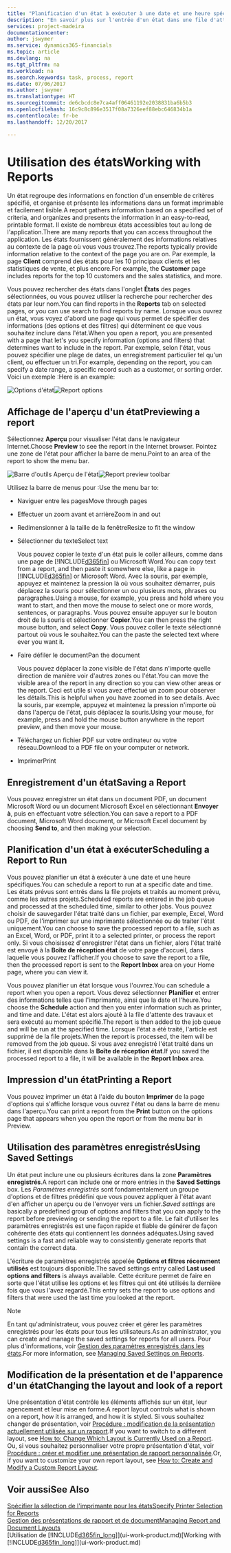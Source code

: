 ```yaml
---
title: "Planification d'un état à exécuter à une date et une heure spécifiques | Microsoft Docs"
description: "En savoir plus sur l'entrée d'un état dans une file d'attente de projets et la planification de son traitement à une date et à une heure spécifiques."
services: project-madeira
documentationcenter: 
author: jswymer
ms.service: dynamics365-financials
ms.topic: article
ms.devlang: na
ms.tgt_pltfrm: na
ms.workload: na
ms.search.keywords: task, process, report
ms.date: 07/06/2017
ms.author: jswymer
ms.translationtype: HT
ms.sourcegitcommit: de6cbcdc8e7ca4aff06461192e2038831ba6b5b3
ms.openlocfilehash: 16c9c8c896e3517f08a7326eef88ebc646834b1a
ms.contentlocale: fr-be
ms.lasthandoff: 12/20/2017

---
```

# <a name="working-with-reports"></a><span data-ttu-id="0ffef-103">Utilisation des états</span><span class="sxs-lookup"><span data-stu-id="0ffef-103">Working with Reports</span></span>
<span data-ttu-id="0ffef-104">Un état regroupe des informations en fonction d'un ensemble de critères spécifié, et organise et présente les informations dans un format imprimable et facilement lisible.</span><span class="sxs-lookup"><span data-stu-id="0ffef-104">A report gathers information based on a specified set of criteria, and organizes and presents the information in an easy-to-read, printable format.</span></span> <span data-ttu-id="0ffef-105">Il existe de nombreux états accessibles tout au long de l'application.</span><span class="sxs-lookup"><span data-stu-id="0ffef-105">There are many reports that you can access throughout the application.</span></span> <span data-ttu-id="0ffef-106">Les états fournissent généralement des informations relatives au contexte de la page où vous vous trouvez.</span><span class="sxs-lookup"><span data-stu-id="0ffef-106">The reports typically provide information relative to the context of the page you are on.</span></span> <span data-ttu-id="0ffef-107">Par exemple, la page **Client** comprend des états pour les 10 principaux clients et les statistiques de vente, et plus encore.</span><span class="sxs-lookup"><span data-stu-id="0ffef-107">For example, the **Customer** page includes reports for the top 10 customers and the sales statistics, and more.</span></span>

<span data-ttu-id="0ffef-108">Vous pouvez rechercher des états dans l'onglet **États** des pages sélectionnées, ou vous pouvez utiliser la recherche pour rechercher des états par leur nom.</span><span class="sxs-lookup"><span data-stu-id="0ffef-108">You can find reports in the **Reports** tab on selected pages, or you can use search to find reports by name.</span></span> <span data-ttu-id="0ffef-109">Lorsque vous ouvrez un état, vous voyez d'abord une page qui vous permet de spécifier des informations (des options et des filtres) qui déterminent ce que vous souhaitez inclure dans l'état.</span><span class="sxs-lookup"><span data-stu-id="0ffef-109">When you open a report, you are presented with a page that let's you specify information (options and filters) that determines want to include in the report.</span></span> <span data-ttu-id="0ffef-110">Par exemple, selon l'état, vous pouvez spécifier une plage de dates, un enregistrement particulier tel qu'un client, ou effectuer un tri.</span><span class="sxs-lookup"><span data-stu-id="0ffef-110">For example, depending on the report, you can specify a date range, a specific record such as a customer, or sorting order.</span></span> <span data-ttu-id="0ffef-111">Voici un exemple :</span><span class="sxs-lookup"><span data-stu-id="0ffef-111">Here is an example:</span></span>

<span data-ttu-id="0ffef-112">![Options d'état](media/report_options.png "Options d'état")</span><span class="sxs-lookup"><span data-stu-id="0ffef-112">![Report options](media/report_options.png "Report options")</span></span>

## <a name="previewing-a-report"></a><span data-ttu-id="0ffef-113">Affichage de l'aperçu d'un état</span><span class="sxs-lookup"><span data-stu-id="0ffef-113">Previewing a report</span></span>
<span data-ttu-id="0ffef-114">Sélectionnez **Aperçu** pour visualiser l'état dans le navigateur Internet.</span><span class="sxs-lookup"><span data-stu-id="0ffef-114">Choose **Preview** to see the report in the Internet browser.</span></span> <span data-ttu-id="0ffef-115">Pointez une zone de l'état pour afficher la barre de menu.</span><span class="sxs-lookup"><span data-stu-id="0ffef-115">Point to an area of the report to show the menu bar.</span></span>  

<span data-ttu-id="0ffef-116">![Barre d'outils Aperçu de l'état](media/report_viewer.png "Barre d'outils Aperçu de l'état")</span><span class="sxs-lookup"><span data-stu-id="0ffef-116">![Report preview toolbar](media/report_viewer.png "Report preview toolbar")</span></span>

<span data-ttu-id="0ffef-117">Utilisez la barre de menus pour :</span><span class="sxs-lookup"><span data-stu-id="0ffef-117">Use the menu bar to:</span></span>

-   <span data-ttu-id="0ffef-118">Naviguer entre les pages</span><span class="sxs-lookup"><span data-stu-id="0ffef-118">Move through pages</span></span>
-   <span data-ttu-id="0ffef-119">Effectuer un zoom avant et arrière</span><span class="sxs-lookup"><span data-stu-id="0ffef-119">Zoom in and out</span></span>
-   <span data-ttu-id="0ffef-120">Redimensionner à la taille de la fenêtre</span><span class="sxs-lookup"><span data-stu-id="0ffef-120">Resize to fit the window</span></span>
-   <span data-ttu-id="0ffef-121">Sélectionner du texte</span><span class="sxs-lookup"><span data-stu-id="0ffef-121">Select text</span></span>

    <span data-ttu-id="0ffef-122">Vous pouvez copier le texte d'un état puis le coller ailleurs, comme dans une page de [!INCLUDE[d365fin](includes/d365fin_md.md)] ou Microsoft Word.</span><span class="sxs-lookup"><span data-stu-id="0ffef-122">You can copy text from a report, and then paste it somewhere else, like a page in [!INCLUDE[d365fin](includes/d365fin_md.md)] or Microsoft Word.</span></span>  <span data-ttu-id="0ffef-123">Avec la souris, par exemple, appuyez et maintenez la pression là où vous souhaitez démarrer, puis déplacez la souris pour sélectionner un ou plusieurs mots, phrases ou paragraphes.</span><span class="sxs-lookup"><span data-stu-id="0ffef-123">Using a mouse, for example, you press and hold where you want to start, and then move the mouse to select one or more words, sentences, or paragraphs.</span></span> <span data-ttu-id="0ffef-124">Vous pouvez ensuite appuyer sur le bouton droit de la souris et sélectionner **Copier**.</span><span class="sxs-lookup"><span data-stu-id="0ffef-124">You can then press the right mouse button, and select **Copy**.</span></span> <span data-ttu-id="0ffef-125">Vous pouvez coller le texte sélectionné partout où vous le souhaitez.</span><span class="sxs-lookup"><span data-stu-id="0ffef-125">You can the paste the selected text where ever you want it.</span></span>
-   <span data-ttu-id="0ffef-126">Faire défiler le document</span><span class="sxs-lookup"><span data-stu-id="0ffef-126">Pan the document</span></span>

    <span data-ttu-id="0ffef-127">Vous pouvez déplacer la zone visible de l'état dans n'importe quelle direction de manière voir d'autres zones ou l'état.</span><span class="sxs-lookup"><span data-stu-id="0ffef-127">You can move the visible area of the report in any direction so you can view other areas or the report.</span></span> <span data-ttu-id="0ffef-128">Ceci est utile si vous avez effectué un zoom pour observer les détails.</span><span class="sxs-lookup"><span data-stu-id="0ffef-128">This is helpful when you have zoomed in to see details.</span></span>  <span data-ttu-id="0ffef-129">Avec la souris, par exemple, appuyez et maintenez la pression n'importe où dans l'aperçu de l'état, puis déplacez la souris.</span><span class="sxs-lookup"><span data-stu-id="0ffef-129">Using your mouse, for example, press and hold the mouse button anywhere in the report preview, and then move your mouse.</span></span>

-   <span data-ttu-id="0ffef-130">Téléchargez un fichier PDF sur votre ordinateur ou votre réseau.</span><span class="sxs-lookup"><span data-stu-id="0ffef-130">Download to a PDF file on your computer or network.</span></span>
-   <span data-ttu-id="0ffef-131">Imprimer</span><span class="sxs-lookup"><span data-stu-id="0ffef-131">Print</span></span>


## <a name="saving-a-report"></a><span data-ttu-id="0ffef-132">Enregistrement d'un état</span><span class="sxs-lookup"><span data-stu-id="0ffef-132">Saving a Report</span></span>
<span data-ttu-id="0ffef-133">Vous pouvez enregistrer un état dans un document PDF, un document Microsoft Word ou un document Microsoft Excel en sélectionnant **Envoyer à**, puis en effectuant votre sélection.</span><span class="sxs-lookup"><span data-stu-id="0ffef-133">You can save a report to a PDF document, Microsoft Word document, or Microsoft Excel document by choosing **Send to**, and then making your selection.</span></span>

## <a name="ScheduleReport"></a> <span data-ttu-id="0ffef-134">Planification d'un état à exécuter</span><span class="sxs-lookup"><span data-stu-id="0ffef-134">Scheduling a Report to Run</span></span>
<span data-ttu-id="0ffef-135">Vous pouvez planifier un état à exécuter à une date et une heure spécifiques.</span><span class="sxs-lookup"><span data-stu-id="0ffef-135">You can schedule a report to run at a specific date and time.</span></span> <span data-ttu-id="0ffef-136">Les états prévus sont entrés dans la file projets et traités au moment prévu, comme les autres projets.</span><span class="sxs-lookup"><span data-stu-id="0ffef-136">Scheduled reports are entered in the job queue and processed at the scheduled time, similar to other jobs.</span></span> <span data-ttu-id="0ffef-137">Vous pouvez choisir de sauvegarder l'état traité dans un fichier, par exemple, Excel, Word ou PDF, de l'imprimer sur une imprimante sélectionnée ou de traiter l'état uniquement.</span><span class="sxs-lookup"><span data-stu-id="0ffef-137">You can choose to save the processed report to a file, such as an Excel, Word, or PDF, print it to a selected printer, or process the report only.</span></span> <span data-ttu-id="0ffef-138">Si vous choisissez d'enregistrer l'état dans un fichier, alors l'état traité est envoyé à la **Boîte de réception état** de votre page d'accueil, dans laquelle vous pouvez l'afficher.</span><span class="sxs-lookup"><span data-stu-id="0ffef-138">If you choose to save the report to a file, then the processed report is sent to the **Report Inbox** area on your Home page, where you can view it.</span></span>

<span data-ttu-id="0ffef-139">Vous pouvez planifier un état lorsque vous l'ouvrez.</span><span class="sxs-lookup"><span data-stu-id="0ffef-139">You can schedule a report when you open a report.</span></span> <span data-ttu-id="0ffef-140">Vous devez sélectionner **Planifier** et entrer des informations telles que l'imprimante, ainsi que la date et l'heure.</span><span class="sxs-lookup"><span data-stu-id="0ffef-140">You choose the **Schedule** action and then you enter information such as printer, and time and date.</span></span> <span data-ttu-id="0ffef-141">L'état est alors ajouté à la file d'attente des travaux et sera exécuté au moment spécifié.</span><span class="sxs-lookup"><span data-stu-id="0ffef-141">The report is then added to the job queue and will be run at the specified time.</span></span> <span data-ttu-id="0ffef-142">Lorsque l'état a été traité, l'article est supprimé de la file projets.</span><span class="sxs-lookup"><span data-stu-id="0ffef-142">When the report is processed, the item will be removed from the job queue.</span></span> <span data-ttu-id="0ffef-143">Si vous avez enregistré l'état traité dans un fichier, il est disponible dans la **Boîte de réception état**.</span><span class="sxs-lookup"><span data-stu-id="0ffef-143">If you saved the processed report to a file, it will be available in the **Report Inbox** area.</span></span>

## <a name="PrintReport"></a><span data-ttu-id="0ffef-144">Impression d'un état</span><span class="sxs-lookup"><span data-stu-id="0ffef-144">Printing a Report</span></span>
<span data-ttu-id="0ffef-145">Vous pouvez imprimer un état à l'aide du bouton **Imprimer** de la page d'options qui s'affiche lorsque vous ouvrez l'état ou dans la barre de menu dans l'aperçu.</span><span class="sxs-lookup"><span data-stu-id="0ffef-145">You can print a report from the **Print** button on the options page that appears when you open the report or from the menu bar in Preview.</span></span>

## <a name="using-saved-settings"></a><span data-ttu-id="0ffef-146">Utilisation des paramètres enregistrés</span><span class="sxs-lookup"><span data-stu-id="0ffef-146">Using Saved Settings</span></span>
<span data-ttu-id="0ffef-147">Un état peut inclure une ou plusieurs écritures dans la zone **Paramètres enregistrés**.</span><span class="sxs-lookup"><span data-stu-id="0ffef-147">A report can include one or more entries in the **Saved Settings** box.</span></span> <span data-ttu-id="0ffef-148">Les *Paramètres enregistrés* sont fondamentalement un groupe d'options et de filtres prédéfini que vous pouvez appliquer à l'état avant d'en afficher un aperçu ou de l'envoyer vers un fichier.</span><span class="sxs-lookup"><span data-stu-id="0ffef-148">*Saved settings* are basically a predefined group of options and filters that you can apply to the report before previewing or sending the report to a file.</span></span> <span data-ttu-id="0ffef-149">Le fait d'utiliser les paramètres enregistrés est une façon rapide et fiable de générer de façon cohérente des états qui contiennent les données adéquates.</span><span class="sxs-lookup"><span data-stu-id="0ffef-149">Using saved settings is a fast and reliable way to consistently generate reports that contain the correct data.</span></span>

<span data-ttu-id="0ffef-150">L'écriture de paramètres enregistrés appelée **Options et filtres récemment utilisés** est toujours disponible.</span><span class="sxs-lookup"><span data-stu-id="0ffef-150">The saved settings entry called **Last used options and filters** is always available.</span></span> <span data-ttu-id="0ffef-151">Cette écriture permet de faire en sorte que l'état utilise les options et les filtres qui ont été utilisés la dernière fois que vous l'avez regardé.</span><span class="sxs-lookup"><span data-stu-id="0ffef-151">This entry sets the report to use options and filters that were used the last time you looked at the report.</span></span>

>[!NOTE]
><span data-ttu-id="0ffef-152">En tant qu'administrateur, vous pouvez créer et gérer les paramètres enregistrés pour les états pour tous les utilisateurs.</span><span class="sxs-lookup"><span data-stu-id="0ffef-152">As an administrator, you can create and manage the saved settings for reports for all users.</span></span> <span data-ttu-id="0ffef-153">Pour plus d'informations, voir [Gestion des paramètres enregistrés dans les états](reports-saving-reusing-settings.md).</span><span class="sxs-lookup"><span data-stu-id="0ffef-153">For more information, see [Managing Saved Settings on Reports](reports-saving-reusing-settings.md).</span></span>

## <a name="changing-the-layout-and-look-of-a-report"></a><span data-ttu-id="0ffef-154">Modification de la présentation et de l'apparence d'un état</span><span class="sxs-lookup"><span data-stu-id="0ffef-154">Changing the layout and look of a report</span></span>
<span data-ttu-id="0ffef-155">Une présentation d'état contrôle les éléments affichés sur un état, leur agencement et leur mise en forme.</span><span class="sxs-lookup"><span data-stu-id="0ffef-155">A report layout controls what is shown on a report, how it is arranged, and how it is styled.</span></span> <span data-ttu-id="0ffef-156">Si vous souhaitez changer de présentation, voir [Procédure : modification de la présentation actuellement utilisée sur un rapport](ui-how-change-layout-currently-used-report.md).</span><span class="sxs-lookup"><span data-stu-id="0ffef-156">If you want to switch to a different layout, see [How to: Change Which Layout is Currently Used on a Report](ui-how-change-layout-currently-used-report.md).</span></span> <span data-ttu-id="0ffef-157">Ou, si vous souhaitez personnaliser votre propre présentation d'état, voir [Procédure : créer et modifier une présentation de rapport personnalisée](ui-how-create-custom-report-layout.md).</span><span class="sxs-lookup"><span data-stu-id="0ffef-157">Or, if you want to customize your own report layout, see [How to: Create and Modify a Custom Report Layout](ui-how-create-custom-report-layout.md).</span></span>

## <a name="see-also"></a><span data-ttu-id="0ffef-158">Voir aussi</span><span class="sxs-lookup"><span data-stu-id="0ffef-158">See Also</span></span>
[<span data-ttu-id="0ffef-159">Spécifier la sélection de l'imprimante pour les états</span><span class="sxs-lookup"><span data-stu-id="0ffef-159">Specify Printer Selection for Reports</span></span>](ui-specify-printer-selection-reports.md)  
[<span data-ttu-id="0ffef-160">Gestion des présentations de rapport et de document</span><span class="sxs-lookup"><span data-stu-id="0ffef-160">Managing Report and Document Layouts</span></span>](ui-manage-report-layouts.md)  
<span data-ttu-id="0ffef-161">[Utilisation de [!INCLUDE[d365fin_long](includes/d365fin_long_md.md)]](ui-work-product.md)</span><span class="sxs-lookup"><span data-stu-id="0ffef-161">[Working with [!INCLUDE[d365fin_long](includes/d365fin_long_md.md)]](ui-work-product.md)</span></span>

